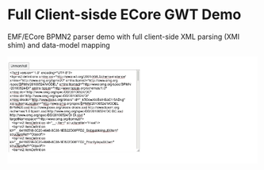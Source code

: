 # Full Client-sisde ECore GWT Demo 

EMF/ECore BPMN2 parser demo with full client-side XML parsing (XMI shim) and data-model mapping
 
 ![screen](imgs/screen.gif)
 
 
